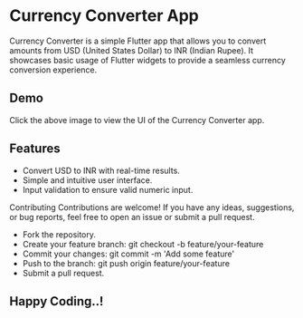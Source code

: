 
# Currency Converter App


Currency Converter is a simple Flutter app that allows you to convert amounts from USD (United States Dollar) to INR (Indian Rupee). It showcases basic usage of Flutter widgets to provide a seamless currency conversion experience.

## Demo



Click the above image to view the UI of the Currency Converter app.

## Features

- Convert USD to INR with real-time results.
- Simple and intuitive user interface.
- Input validation to ensure valid numeric input.


Contributing
  Contributions are welcome! If you have any ideas, suggestions, or bug reports, feel free to open an issue or submit a pull request.

- Fork the repository.
- Create your feature branch: git checkout -b feature/your-feature
- Commit your changes: git commit -m 'Add some feature'
- Push to the branch: git push origin feature/your-feature
- Submit a pull request.

## Happy Coding..!
